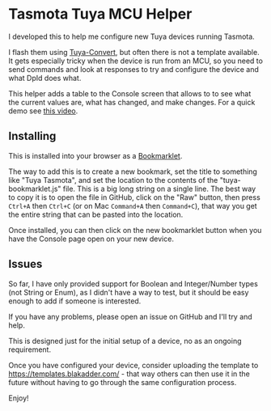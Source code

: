 # Tasmota Tuya MCU Helper

I developed this to help me configure new Tuya devices running Tasmota.

I flash them using [Tuya-Convert](https://github.com/ct-Open-Source/tuya-convert), but often there is not a template available. It gets especially tricky when the device is run from an MCU, so you need to send commands and look at responses to try and configure the device and what DpId does what.

This helper adds a table to the Console screen that allows to to see what the current values are, what has changed, and make changes. For a quick demo see [this video](https://youtu.be/9bgwwWMb_Do).

## Installing

This is installed into your browser as a [Bookmarklet](https://en.wikipedia.org/wiki/Bookmarklet).

The way to add this is to create a new bookmark, set the title to something like "Tuya Tasmota", and set the location to the contents of the "tuya-bookmarklet.js" file. This is a big long string on a single line. The best way to copy it is to open the file in GitHub, click on the "Raw" button, then press `Ctrl+A` then `Ctrl+C` (or on Mac `Command+A` then `Command+C`), that way you get the entire string that can be pasted into the location.

Once installed, you can then click on the new bookmarklet button when you have the Console page open on your new device.

## Issues

So far, I have only provided support for Boolean and Integer/Number types (not String or Enum), as I didn't have a way to test, but it should be easy enough to add if someone is interested.

If you have any problems, please open an issue on GitHub and I'll try and help.

This is designed just for the initial setup of a device, no as an ongoing requirement.

Once you have configured your device, consider uploading the template to https://templates.blakadder.com/ - that way others can then use it in the future without having to go through the same configuration process.

Enjoy!